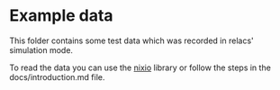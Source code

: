 # Example data

This folder contains some test data which was recorded in relacs' simulation mode.

To read the data you can use the [nixio](https://github.com/g-node/nixpy) library or follow the steps in the docs/introduction.md file.
